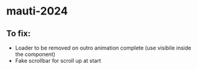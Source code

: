 # mauti-2024

## To fix:
* Loader to be removed on outro animation complete (use visibile inside the component)
* Fake scrollbar for scroll up at start
